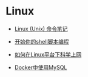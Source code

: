 # Linux
- [Linux (Unix) 命令笔记](https://github.com/shellhub/blog/issues/7)

- [开始你的shell脚本编程](https://github.com/shellhub/blog/issues/8)

- [如何在Linux平台下科学上网](https://github.com/shellhub/blog/issues/10)

- [Docker中使用MySQL](https://github.com/shellhub/blog/issues/21)
